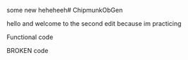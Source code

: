 some new heheheeh# ChipmunkObGen

hello and welcome to the second edit because im practicing 

Functional code

BROKEN code

